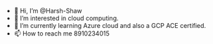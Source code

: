 - 👋 Hi, I’m @Harsh-Shaw
- 👀 I’m interested in cloud computing.
- 🌱 I’m currently learning Azure cloud and also a GCP ACE certified.
- 📫 How to reach me 8910234015

<!---
Harsh-Shaw/Harsh-Shaw is a ✨ special ✨ repository because its `README.md` (this file) appears on your GitHub profile.
You can click the Preview link to take a look at your changes.
--->
